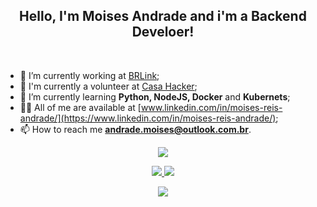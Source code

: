 <h2 align="center">Hello, I'm Moises Andrade and i'm a Backend Develoer!</h1><br>

- 🔭 I’m currently working at [BRLink](https://brlink.gupy.io/);
- 🛟 I'm currently a volunteer at [Casa Hacker](https://casahacker.org/);
- 🌱 I’m currently learning **Python, NodeJS, Docker** and **Kubernets**;
- 👨‍💻 All of me are available at [www.linkedin.com/in/moises-reis-andrade/](https://www.linkedin.com/in/moises-reis-andrade/);
- 📫 How to reach me **andrade.moises@outlook.com.br**.

<p  align="center">
<img src="https://user-images.githubusercontent.com/73097560/115834477-dbab4500-a447-11eb-908a-139a6edaec5c.gif">             
<br>

<p align="center">
<a href="https://github.com/bkmoises">
      <img src="https://github-readme-stats-git-masterrstaa-rickstaa.vercel.app/api?username=bkmoises&show_icons=true&theme=radical&bg_color=0D1117&hide_border=true" />
<img src="https://github-readme-streak-stats.herokuapp.com?user=bkmoises&theme=radical&hide_border=true&background=0D1117" />

<p  align="center">
<img src="https://user-images.githubusercontent.com/73097560/115834477-dbab4500-a447-11eb-908a-139a6edaec5c.gif">             
<br>
